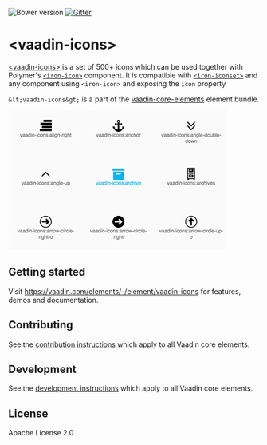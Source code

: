 ![Bower version](https://img.shields.io/bower/v/vaadin-icons.svg)
[![Gitter](https://badges.gitter.im/Join%20Chat.svg)](https://gitter.im/vaadin/vaadin-core-elements?utm_source=badge&utm_medium=badge&utm_campaign=pr-badge)

# &lt;vaadin-icons&gt;

[&lt;vaadin-icons&gt;](https://vaadin.com/elements/-/element/vaadin-icons) is a set of 500+ icons which can be used together with Polymer's [`<iron-icon>`](https://elements.polymer-project.org/elements/iron-icon) component.
It is compatible with [`<iron-iconset>`](https://elements.polymer-project.org/elements/iron-iconset) and any component using `<iron-icon>` and exposing the `icon` property

`&lt;vaadin-icons&gt;` is a part of the [vaadin-core-elements](https://vaadin/elements) element bundle.

[<img src="screenshot.png" width="439" alt="Screenshot of vaadin-icons" />](https://vaadin.com/elements/-/element/vaadin-icons)


## Getting started

Visit https://vaadin.com/elements/-/element/vaadin-icons for features, demos and documentation.

## Contributing

See the [contribution instructions](https://github.com/vaadin/vaadin-core-elements#contributing) which apply to all Vaadin core elements.

## Development

See the [development instructions](https://github.com/vaadin/vaadin-core-elements#development) which apply to all Vaadin core elements.

## License

Apache License 2.0
